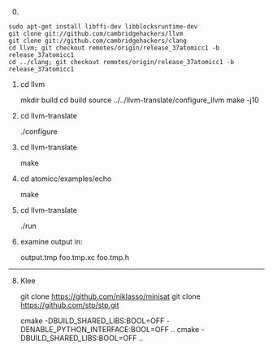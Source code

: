 


0)

    sudo apt-get install libffi-dev libblocksruntime-dev
    git clone git://github.com/cambridgehackers/llvm
    git clone git://github.com/cambridgehackers/clang
    cd llvm; git checkout remotes/origin/release_37atomicc1 -b release_37atomicc1
    cd ../clang; git checkout remotes/origin/release_37atomicc1 -b release_37atomicc1

1) cd llvm 

    mkdir build
    cd build
    source ../../llvm-translate/configure_llvm
    make -j10

2) cd llvm-translate

    ./configure

3) cd llvm-translate

    make

4) cd atomicc/examples/echo

    make 

5) cd llvm-translate

    ./run

6) examine output in:

    output.tmp foo.tmp.xc foo.tmp.h

----------------

8) Klee

    git clone https://github.com/niklasso/minisat
    git clone https://github.com/stp/stp.git

    cmake -DBUILD_SHARED_LIBS:BOOL=OFF -DENABLE_PYTHON_INTERFACE:BOOL=OFF ..
    cmake -DBUILD_SHARED_LIBS:BOOL=OFF ..
